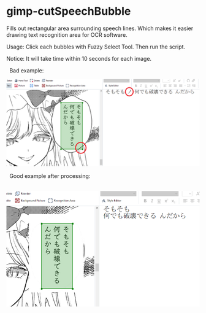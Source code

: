 # gimp-cutSpeechBubble
Fills out rectangular area surrounding speech lines. Which makes it easier drawing text recognition area for OCR software.

Usage: Click each bubbles with Fuzzy Select Tool. Then run the script.

Notice: It will take time within 10 seconds for each image.

&nbsp;
Bad example:

![bad](https://raw.githubusercontent.com/rosenrose/gimp-cutSpeechBubble/master/pic1.png)

&nbsp;
Good example after processing:

&nbsp;
![good](https://raw.githubusercontent.com/rosenrose/gimp-cutSpeechBubble/master/pic2.png)
